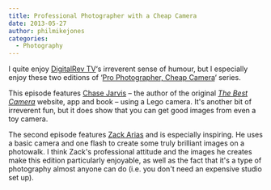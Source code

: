 ```yaml
---
title: Professional Photographer with a Cheap Camera
date: 2013-05-27
author: philmikejones
categories:
  - Photography
---
```


I quite enjoy [DigitalRev TV](http://www.youtube.com/user/DigitalRevCom)&#8216;s irreverent sense of humour, but I especially enjoy these two editions of &#8216;[Pro Photographer, Cheap Camera](http://www.youtube.com/playlist?list=PL7ECB90D96DF59DE5)&#8216; series.

This episode features <a class="zem_slink" title="Chase Jarvis" href="http://blog.chasejarvis.com/blog/" target="_blank" rel="homepage">Chase Jarvis</a> &#8211; the author of the original [_The Best Camera_](http://thebestcamera.com) website, app and book &#8211; using a Lego camera. It's another bit of irreverent fun, but it does show that you can get good images from even a toy camera.

<span class="embed-youtube" style="text-align:center; display: block;"></span> 

The second episode features <a class="zem_slink" title="Zack Arias" href="http://www.zarias.com" target="_blank" rel="homepage">Zack Arias</a> and is especially inspiring. He uses a basic camera and one flash to create some truly brilliant images on a photowalk. I think Zack's professional attitude and the images he creates make this edition particularly enjoyable, as well as the fact that it's a type of photography almost anyone can do (i.e. you don't need an expensive studio set up).

<span class="embed-youtube" style="text-align:center; display: block;"></span>